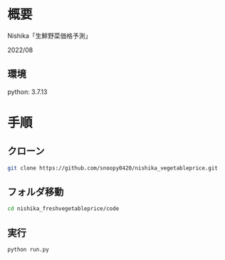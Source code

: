 # 概要

Nishika「生鮮野菜価格予測」

2022/08  

## 環境
python: 3.7.13

# 手順

## クローン
```sh
git clone https://github.com/snoopy0420/nishika_vegetableprice.git
```

## フォルダ移動
```sh
cd nishika_freshvegetableprice/code
```

## 実行
```sh
python run.py
```

